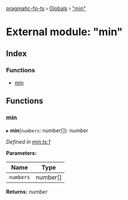 [pragmatic-fp-ts](../README.md) › [Globals](../globals.md) › ["min"](_min_.md)

# External module: "min"

## Index

### Functions

* [min](_min_.md#min)

## Functions

###  min

▸ **min**(`numbers`: number[]): *number*

*Defined in [min.ts:1](https://github.com/hermann-p/pragmatic-fp-ts/blob/16cc592/src/min.ts#L1)*

**Parameters:**

Name | Type |
------ | ------ |
`numbers` | number[] |

**Returns:** *number*
